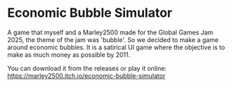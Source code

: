 # Economic Bubble Simulator
A game that myself and a Marley2500 made for the Global Games Jam 2025, the theme of the jam was 'bubble'. So we decided to make a game around economic bubbles. It is a satirical UI game where the objective is to make as much money as possible by 2011.

You can download it from the releases or play it online: https://marley2500.itch.io/economic-bubble-simulator
